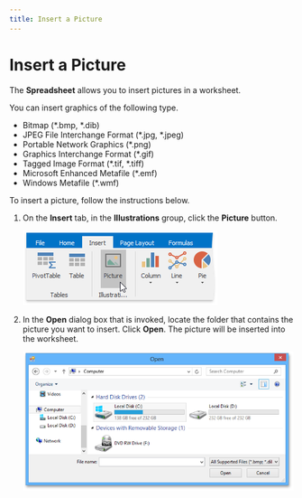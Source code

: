 ```yaml
---
title: Insert a Picture
---
```

# Insert a Picture
The **Spreadsheet** allows you to insert pictures in a worksheet.

You can insert graphics of the following type.
* Bitmap (*.bmp, *.dib)
* JPEG File Interchange Format (*.jpg, *.jpeg)
* Portable Network Graphics (*.png)
* Graphics Interchange Format (*.gif)
* Tagged Image Format (*.tif, *.tiff)
* Microsoft Enhanced Metafile (*.emf)
* Windows  Metafile (*.wmf)

To insert a picture, follow the instructions below.
1. On the **Insert** tab, in the **Illustrations** group, click the **Picture** button.
	
	![InsertPicture.png](../../../images/Img21189.png)
2. In the **Open** dialog box that is invoked, locate the folder that contains the picture you want to insert. Click **Open**. The picture will be inserted into the worksheet.
	 
	
	![OpenDialogBox.png](../../../images/Img21190.png)